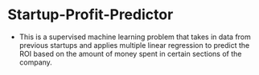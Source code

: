 # Startup-Profit-Predictor
- This is a supervised machine learning problem that takes in data from previous startups and applies multiple linear regression to predict the ROI based on the amount of money spent in certain sections of the company.